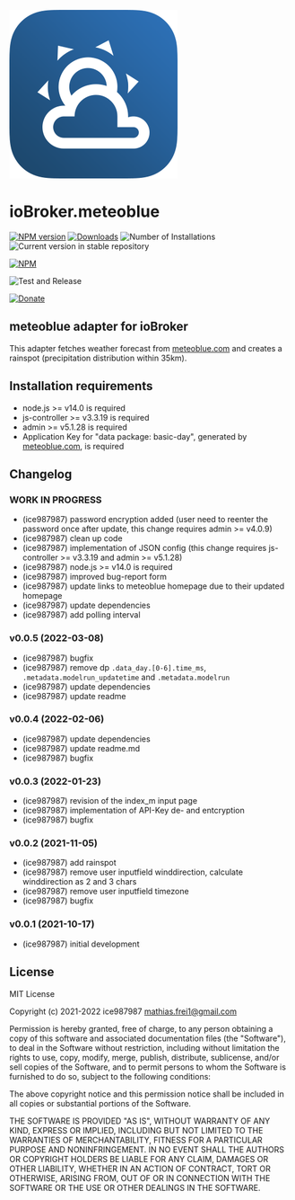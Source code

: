 ![Logo](admin/meteoblue.png)
# ioBroker.meteoblue

[![NPM version](https://img.shields.io/npm/v/iobroker.meteoblue.svg)](https://www.npmjs.com/package/iobroker.meteoblue)
[![Downloads](https://img.shields.io/npm/dm/iobroker.meteoblue.svg)](https://www.npmjs.com/package/iobroker.meteoblue)
![Number of Installations](https://iobroker.live/badges/meteoblue-installed.svg)
![Current version in stable repository](https://img.shields.io/badge/stable-not%20published-%23264777)
<!-- ![Current version in stable repository](https://iobroker.live/badges/meteoblue-stable.svg) -->
<!-- [![Dependency Status](https://img.shields.io/david/ice987987/iobroker.meteoblue.svg)](https://david-dm.org/ice987987/iobroker.meteoblue) -->

[![NPM](https://nodei.co/npm/iobroker.meteoblue.png?downloads=true)](https://nodei.co/npm/iobroker.meteoblue/)

![Test and Release](https://github.com/ice987987/ioBroker.meteoblue/workflows/Test%20and%20Release/badge.svg)

[![Donate](https://img.shields.io/badge/donate-paypal-blue?style=flat)](https://paypal.me/ice987987)

## meteoblue adapter for ioBroker

This adapter fetches weather forecast from [meteoblue.com](http://www.meteoblue.com) and creates a rainspot (precipitation distribution within 35km).

## Installation requirements

* node.js >= v14.0 is required
* js-controller >= v3.3.19 is required
* admin >= v5.1.28 is required
* Application Key for "data package: basic-day", generated by [meteoblue.com](https://content.meteoblue.com/en/access-options/weather-apis/free-weather-api), is required

## Changelog

<!-- ### **WORK IN PROGRESS** -->

### **WORK IN PROGRESS**
* (ice987987) password encryption added (user need to reenter the password once after update, this change requires admin >= v4.0.9)
* (ice987987) clean up code
* (ice987987) implementation of JSON config (this change requires js-controller >= v3.3.19 and admin >= v5.1.28)
* (ice987987) node.js >= v14.0 is required
* (ice987987) improved bug-report form
* (ice987987) update links to meteoblue homepage due to their updated homepage
* (ice987987) update dependencies
* (ice987987) add polling interval

### v0.0.5 (2022-03-08)
* (ice987987) bugfix
* (ice987987) remove dp `.data_day.[0-6].time_ms`, `.metadata.modelrun_updatetime` and `.metadata.modelrun`
* (ice987987) update dependencies
* (ice987987) update readme

### v0.0.4 (2022-02-06)
* (ice987987) update dependencies
* (ice987987) update readme.md
* (ice987987) bugfix

### v0.0.3 (2022-01-23)
* (ice987987) revision of the index_m input page
* (ice987987) implementation of API-Key de- and entcryption
* (ice987987) bugfix

### v0.0.2 (2021-11-05)
* (ice987987) add rainspot
* (ice987987) remove user inputfield winddirection, calculate winddirection as 2 and 3 chars
* (ice987987) remove user inputfield timezone
* (ice987987) bugfix

### v0.0.1 (2021-10-17)
* (ice987987) initial development

## License
MIT License

Copyright (c) 2021-2022 ice987987 <mathias.frei1@gmail.com>

Permission is hereby granted, free of charge, to any person obtaining a copy
of this software and associated documentation files (the "Software"), to deal
in the Software without restriction, including without limitation the rights
to use, copy, modify, merge, publish, distribute, sublicense, and/or sell
copies of the Software, and to permit persons to whom the Software is
furnished to do so, subject to the following conditions:

The above copyright notice and this permission notice shall be included in all
copies or substantial portions of the Software.

THE SOFTWARE IS PROVIDED "AS IS", WITHOUT WARRANTY OF ANY KIND, EXPRESS OR
IMPLIED, INCLUDING BUT NOT LIMITED TO THE WARRANTIES OF MERCHANTABILITY,
FITNESS FOR A PARTICULAR PURPOSE AND NONINFRINGEMENT. IN NO EVENT SHALL THE
AUTHORS OR COPYRIGHT HOLDERS BE LIABLE FOR ANY CLAIM, DAMAGES OR OTHER
LIABILITY, WHETHER IN AN ACTION OF CONTRACT, TORT OR OTHERWISE, ARISING FROM,
OUT OF OR IN CONNECTION WITH THE SOFTWARE OR THE USE OR OTHER DEALINGS IN THE
SOFTWARE.
